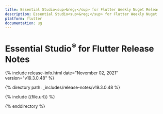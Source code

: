 ```yaml
---
title: Essential Studio<sup>&reg;</sup> for Flutter Weekly Nuget Release Release Notes  
description: Essential Studio<sup>&reg;</sup> for Flutter Weekly Nuget Release Release Notes  
platform: flutter
documentation: ug
---
```


# Essential Studio<sup>&reg;</sup> for Flutter Release Notes  

{% include release-info.html date="November 02, 2021" version="v19.3.0.48" %} 


{% directory path: _includes/release-notes/v19.3.0.48
 %}

{% include {{file.url}} %}

{% enddirectory %}